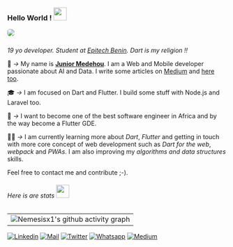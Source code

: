 ### Hello World ! <img height="30" src="https://media0.giphy.com/media/QTlmH8hEoVoi83mdJC/200w.webp?cid=ecf05e475gkndp9379fxllqfhbet5s7wigrkj492lpi0go0s&rid=200w.webp"></img>

<img src="https://media1.tenor.com/images/a253ddf5d2a32f34a9b955b98d369640/tenor.gif?itemid=14536653" style="border-radius: 5px; margin-bottom: 10px">

*19 yo developer. Student at [Epitech Benin](https://epitech.bj). Dart is my religion !!*



:seedling: _->_ My name is [**Junior Medehou**](https://www.juniormedehou.me). I am a Web and Mobile developer passionate about AI and Data. I write some articles on [Medium](https://medium.com/@junior.medehou) and [here too](https://juniormedehou.me/blog).

:mortar_board: _->_  I am focused on Dart and Flutter. I build some stuff with Node.js and Laravel too.

:pushpin: _->_ I want to become one of the best software engineer in Africa and by the way become a Flutter GDE.

:notebook::pencil: _->_ I am currently learning more about *Dart*, *Flutter* and getting in touch with more core concept of web development such as *Dart for the web*, *webpack* and *PWAs*. I am also improving my *algorithms and data structures* skills.

Feel free to contact me and contribute ;-).

###### *Here is are stats <img src="https://media2.giphy.com/media/TjdjGJc9ti9RIFk0IJ/200w.webp?cid=ecf05e47helmh11la4n0y3pvhuqr8mcovp86sh61nt5rgo87&rid=200w.webp" height="30"></img><div align="center">*
|       |
|  ---        |
| ![Nemesisx1's github activity graph](https://github-readme-stats.vercel.app/api?username=NemesisX1&show_icons=true&include_all_commits=true&theme=react)      |



[![Linkedin](https://img.shields.io/badge/linkedin-%230077B5.svg?&style=for-the-badge&logo=linkedin&logoColor=white)](https://www.linkedin.com/in/junior-medehou-55b45b194/)
[![Mail](https://img.shields.io/badge/gmail-D14836?&style=for-the-badge&logo=gmail&logoColor=white)](junior.medehou@gmail.com)
[![Twitter](https://img.shields.io/badge/twitter-%231DA1F2.svg?&style=for-the-badge&logo=twitter&logoColor=white)](https://www.twitter.com/Junior_Medehou/)
[![Whatsapp](https://img.shields.io/badge/WHATSAPP-25D366?&style=for-the-badge&logo=whatsapp&logoColor=white)](https://wa.me/+22966478052)
[![Medium](https://img.shields.io/badge/Medium-000000?&style=for-the-badge&logo=medium&logoColor=white)](https://wa.me/+22966478052)

</div>
